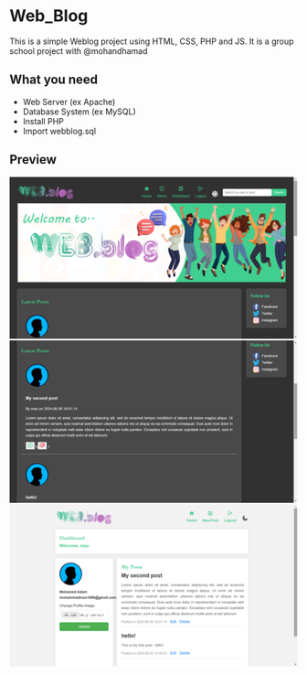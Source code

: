 # Web_Blog

This is a simple Weblog project using HTML, CSS, PHP and JS. 
It is a group school project with @mohandhamad

## What you need
* Web Server (ex Apache)
* Database System (ex MySQL)
* Install PHP
* Import webblog.sql

## Preview
![](Web_Blog/preview/weblog(1).png)
![](Web_Blog/preview/weblog(2).png)
![](Web_Blog/preview/weblog(3).png)
